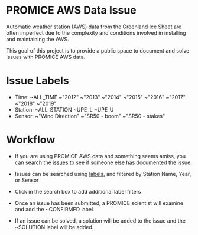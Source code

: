 # PROMICE AWS Data Issue

Automatic weather station (AWS) data from the Greenland Ice Sheet are often imperfect due to the complexity and conditions involved in installing and maintaining the AWS.

This goal of this project is to provide a public space to document and solve issues with PROMICE AWS data.

# Issue Labels

+ Time: ~ALL_TIME ~"2012" ~"2013" ~"2014" ~"2015" ~"2016" ~"2017" ~"2018" ~"2019"
+ Station: ~ALL_STATION ~UPE_L ~UPE_U 
+ Sensor: ~"Wind Direction" ~"SR50 - boom" ~"SR50 - stakes"


# Workflow

+  If you are using PROMICE AWS data and something seems amiss, you can search the [issues](https://gitlab.com/mankoff/PROMICE-AWS-data-issues/issues) to see if someone else has documented the issue.
  + Issues can be searched using [labels](https://gitlab.com/mankoff/PROMICE-AWS-data-issues/labels), and filtered by Station Name, Year, or Sensor
  + Click in the search box to add additional label filters
  
+ Once an issue has been submitted, a PROMICE scientist will examine and add the ~CONFIRMED label.

+ If an issue can be solved, a solution will be added to the issue and the ~SOLUTION label will be added.
